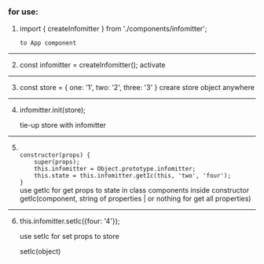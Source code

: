 ### for use:
1.  import { createInfomitter } from './components/infomitter';

        to App component
-----------------------------------------
2.  const infomitter = createInfomitter(); 
    activate
-----------------------------------------
3.  const store = {
        one: '1',
        two: '2',
        three: '3'
    }
    creare store object anywhere
-----------------------------------------

4. infomitter.init(store);

    tie-up store with infomitter

-----------------------------------------
5.  <code>
    constructor(props) {
        super(props);
        this.infomitter = Object.prototype.infomitter;
        this.state = this.infomitter.getIc(this, 'two', 'four'); 
    }
    </code>
    use getIc for get props to state in class components inside constructor
    getIc(component, string of properties | or nothing for get all properties)

-----------------------------------------

6.  this.infomitter.setIc({four: '4'});

    use setIc for set props to store

    setIc(object)